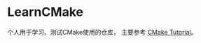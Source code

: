 # LearnCMake

个人用于学习、测试CMake使用的仓库，
主要参考 [CMake Tutorial](https://cmake.org/cmake/help/latest/guide/tutorial/index.html)。